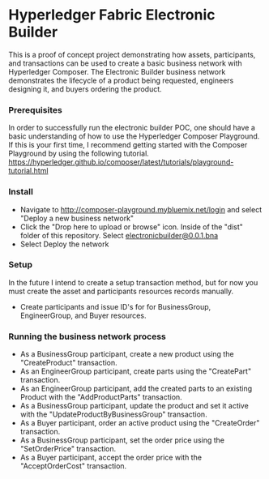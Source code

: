 # Hyperledger Fabric Electronic Builder
This is a proof of concept project demonstrating how assets, participants, and transactions can be used to create a basic business network with Hyperledger Composer. The Electronic Builder business network demonstrates the lifecycle of a product being requested, engineers designing it, and buyers ordering the product.

### Prerequisites
In order to successfully run the electronic builder POC, one should have a basic understanding of how to use the Hyperledger Composer Playground. If this is your first time, I recommend getting started with the Composer Playground by using the following tutorial. https://hyperledger.github.io/composer/latest/tutorials/playground-tutorial.html


### Install
- Navigate to http://composer-playground.mybluemix.net/login and select "Deploy a new business network"
- Click the "Drop here to upload or browse" icon. Inside of the "dist" folder of this repository. Select electronicbuilder@0.0.1.bna
- Select Deploy the network

### Setup
In the future I intend to create a setup transaction method, but for now you must create the asset and participants resources records manually.

- Create participants and issue ID's for for BusinessGroup, EngineerGroup, and Buyer resources.

### Running the business network process
- As a BusinessGroup participant, create a new product using the "CreateProduct" transaction.
- As an EngineerGroup participant, create parts using the "CreatePart" transaction.
- As an EngineerGroup participant, add the created parts to an existing Product with the "AddProductParts" transaction.
- As a BusinessGroup participant, update the product and set it active with the "UpdateProductByBusinessGroup" transaction.
- As a Buyer participant, order an active product using the "CreateOrder" transaction.
- As a BusinessGroup participant, set the order price using the "SetOrderPrice" transaction.
- As a Buyer participant, accept the order price with the "AcceptOrderCost" transaction.

